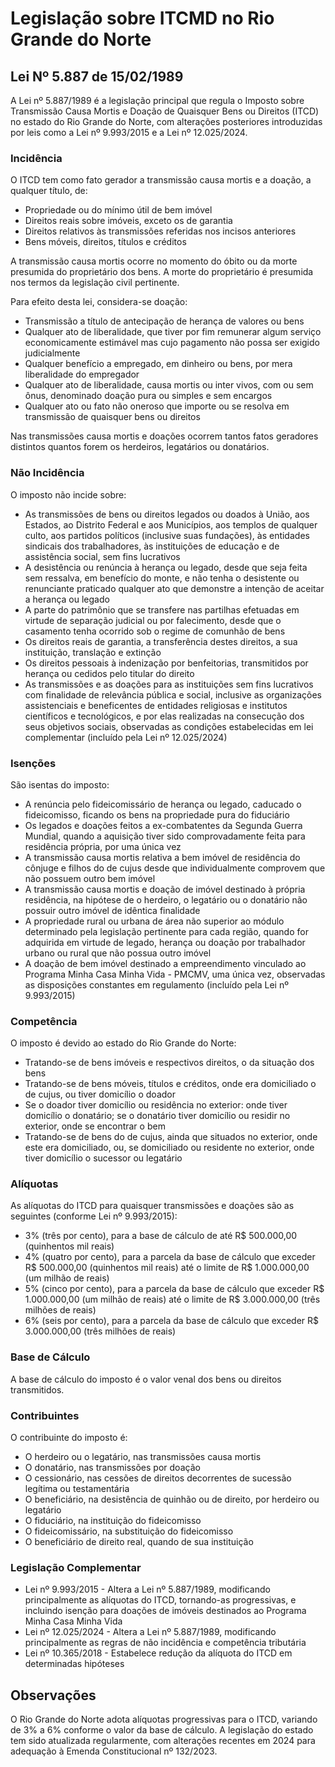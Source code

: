 # Legislação sobre ITCMD no Rio Grande do Norte

## Lei Nº 5.887 de 15/02/1989

A Lei nº 5.887/1989 é a legislação principal que regula o Imposto sobre Transmissão Causa Mortis e Doação de Quaisquer Bens ou Direitos (ITCD) no estado do Rio Grande do Norte, com alterações posteriores introduzidas por leis como a Lei nº 9.993/2015 e a Lei nº 12.025/2024.

### Incidência

O ITCD tem como fato gerador a transmissão causa mortis e a doação, a qualquer título, de:
- Propriedade ou do mínimo útil de bem imóvel
- Direitos reais sobre imóveis, exceto os de garantia
- Direitos relativos às transmissões referidas nos incisos anteriores
- Bens móveis, direitos, títulos e créditos

A transmissão causa mortis ocorre no momento do óbito ou da morte presumida do proprietário dos bens. A morte do proprietário é presumida nos termos da legislação civil pertinente.

Para efeito desta lei, considera-se doação:
- Transmissão a título de antecipação de herança de valores ou bens
- Qualquer ato de liberalidade, que tiver por fim remunerar algum serviço economicamente estimável mas cujo pagamento não possa ser exigido judicialmente
- Qualquer benefício a empregado, em dinheiro ou bens, por mera liberalidade do empregador
- Qualquer ato de liberalidade, causa mortis ou inter vivos, com ou sem ônus, denominado doação pura ou simples e sem encargos
- Qualquer ato ou fato não oneroso que importe ou se resolva em transmissão de quaisquer bens ou direitos

Nas transmissões causa mortis e doações ocorrem tantos fatos geradores distintos quantos forem os herdeiros, legatários ou donatários.

### Não Incidência

O imposto não incide sobre:
- As transmissões de bens ou direitos legados ou doados à União, aos Estados, ao Distrito Federal e aos Municípios, aos templos de qualquer culto, aos partidos políticos (inclusive suas fundações), às entidades sindicais dos trabalhadores, às instituições de educação e de assistência social, sem fins lucrativos
- A desistência ou renúncia à herança ou legado, desde que seja feita sem ressalva, em benefício do monte, e não tenha o desistente ou renunciante praticado qualquer ato que demonstre a intenção de aceitar a herança ou legado
- A parte do patrimônio que se transfere nas partilhas efetuadas em virtude de separação judicial ou por falecimento, desde que o casamento tenha ocorrido sob o regime de comunhão de bens
- Os direitos reais de garantia, a transferência destes direitos, a sua instituição, translação e extinção
- Os direitos pessoais à indenização por benfeitorias, transmitidos por herança ou cedidos pelo titular do direito
- As transmissões e as doações para as instituições sem fins lucrativos com finalidade de relevância pública e social, inclusive as organizações assistenciais e beneficentes de entidades religiosas e institutos científicos e tecnológicos, e por elas realizadas na consecução dos seus objetivos sociais, observadas as condições estabelecidas em lei complementar (incluído pela Lei nº 12.025/2024)

### Isenções

São isentas do imposto:
- A renúncia pelo fideicomissário de herança ou legado, caducado o fideicomisso, ficando os bens na propriedade pura do fiduciário
- Os legados e doações feitos a ex-combatentes da Segunda Guerra Mundial, quando a aquisição tiver sido comprovadamente feita para residência própria, por uma única vez
- A transmissão causa mortis relativa a bem imóvel de residência do cônjuge e filhos do de cujus desde que individualmente comprovem que não possuem outro bem imóvel
- A transmissão causa mortis e doação de imóvel destinado à própria residência, na hipótese de o herdeiro, o legatário ou o donatário não possuir outro imóvel de idêntica finalidade
- A propriedade rural ou urbana de área não superior ao módulo determinado pela legislação pertinente para cada região, quando for adquirida em virtude de legado, herança ou doação por trabalhador urbano ou rural que não possua outro imóvel
- A doação de bem imóvel destinado a empreendimento vinculado ao Programa Minha Casa Minha Vida - PMCMV, uma única vez, observadas as disposições constantes em regulamento (incluído pela Lei nº 9.993/2015)

### Competência

O imposto é devido ao estado do Rio Grande do Norte:
- Tratando-se de bens imóveis e respectivos direitos, o da situação dos bens
- Tratando-se de bens móveis, títulos e créditos, onde era domiciliado o de cujus, ou tiver domicílio o doador
- Se o doador tiver domicílio ou residência no exterior: onde tiver domicílio o donatário; se o donatário tiver domicílio ou residir no exterior, onde se encontrar o bem
- Tratando-se de bens do de cujus, ainda que situados no exterior, onde este era domiciliado, ou, se domiciliado ou residente no exterior, onde tiver domicílio o sucessor ou legatário

### Alíquotas

As alíquotas do ITCD para quaisquer transmissões e doações são as seguintes (conforme Lei nº 9.993/2015):
- 3% (três por cento), para a base de cálculo de até R$ 500.000,00 (quinhentos mil reais)
- 4% (quatro por cento), para a parcela da base de cálculo que exceder R$ 500.000,00 (quinhentos mil reais) até o limite de R$ 1.000.000,00 (um milhão de reais)
- 5% (cinco por cento), para a parcela da base de cálculo que exceder R$ 1.000.000,00 (um milhão de reais) até o limite de R$ 3.000.000,00 (três milhões de reais)
- 6% (seis por cento), para a parcela da base de cálculo que exceder R$ 3.000.000,00 (três milhões de reais)

### Base de Cálculo

A base de cálculo do imposto é o valor venal dos bens ou direitos transmitidos.

### Contribuintes

O contribuinte do imposto é:
- O herdeiro ou o legatário, nas transmissões causa mortis
- O donatário, nas transmissões por doação
- O cessionário, nas cessões de direitos decorrentes de sucessão legítima ou testamentária
- O beneficiário, na desistência de quinhão ou de direito, por herdeiro ou legatário
- O fiduciário, na instituição do fideicomisso
- O fideicomissário, na substituição do fideicomisso
- O beneficiário de direito real, quando de sua instituição

### Legislação Complementar

- Lei nº 9.993/2015 - Altera a Lei nº 5.887/1989, modificando principalmente as alíquotas do ITCD, tornando-as progressivas, e incluindo isenção para doações de imóveis destinados ao Programa Minha Casa Minha Vida
- Lei nº 12.025/2024 - Altera a Lei nº 5.887/1989, modificando principalmente as regras de não incidência e competência tributária
- Lei nº 10.365/2018 - Estabelece redução da alíquota do ITCD em determinadas hipóteses

## Observações

O Rio Grande do Norte adota alíquotas progressivas para o ITCD, variando de 3% a 6% conforme o valor da base de cálculo. A legislação do estado tem sido atualizada regularmente, com alterações recentes em 2024 para adequação à Emenda Constitucional nº 132/2023.
